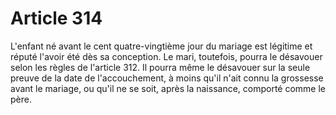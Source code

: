 # Article 314

L'enfant né avant le cent quatre-vingtième jour du mariage est légitime et réputé l'avoir été dès sa conception.   Le mari, toutefois, pourra le désavouer selon les règles de l'article 312.   Il pourra même le désavouer sur la seule preuve de la date de l'accouchement, à moins qu'il n'ait connu la grossesse avant le mariage, ou qu'il ne se soit, après la naissance, comporté comme le père.